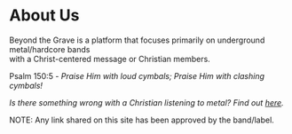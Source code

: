 <h1 > About Us</h1>

Beyond the Grave is a platform that focuses primarily on underground metal/hardcore bands <br>
with a Christ-centered message or Christian members.

Psalm 150:5 - 
*Praise Him with loud cymbals;*
*Praise Him with clashing cymbals!*

*Is there something wrong with a Christian listening to metal? Find out [here](https://www.gotquestions.org/Christian-heavy-metal-music.htmlhttps://www.gotquestions.org/Christian-heavy-metal-music.html).*

NOTE: Any link shared on this site has been approved by the band/label.